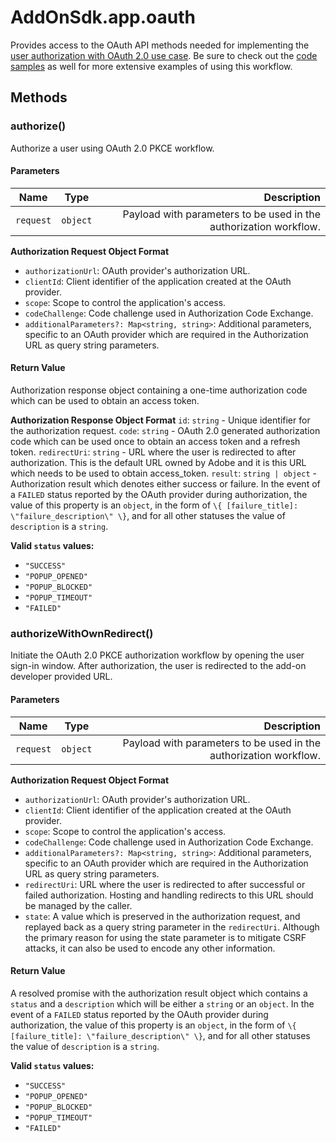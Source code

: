 # AddOnSdk.app.oauth
Provides access to the OAuth API methods needed for implementing the [user authorization with OAuth 2.0 use case](../../guides/develop/#authenticating-with-oauth-20). Be sure to check out the [code samples](../../samples.md) as well for more extensive examples of using this workflow.

## Methods

### authorize()
Authorize a user using OAuth 2.0 PKCE workflow.

#### Parameters
| Name          | Type         | Description   |
| ------------- | -------------| -----------:  |
| `request`     | `object`       | Payload with parameters to be used in the authorization workflow. |

**Authorization Request Object Format**
- `authorizationUrl`: OAuth provider's authorization URL.
- `clientId`: Client identifier of the application created at the OAuth provider.
- `scope`: Scope to control the application's access.
- `codeChallenge`: Code challenge used in Authorization Code Exchange.
- `additionalParameters?: Map<string, string>`: Additional parameters, specific to an OAuth provider which are required in the Authorization URL as query string parameters.


#### Return Value
Authorization response object containing a one-time authorization code which can be used to obtain an access token.

**Authorization Response Object Format**
`id`: `string` - Unique identifier for the authorization request.
`code`: `string` - OAuth 2.0 generated authorization code which can be used once to obtain an access token and a refresh token.
`redirectUri`: `string` - URL where the user is redirected to after authorization. This is the default URL owned by Adobe and it is this URL which needs to be used to obtain access_token.
`result`: `string | object` - Authorization result which denotes either success or failure. In the event of a `FAILED` status reported by the OAuth provider during authorization, the value of this property is an `object`, in the form of `\{ [failure_title]: \"failure_description\" \}`, and for all other statuses the value of `description` is a `string`.

**Valid `status` values:** 
- `"SUCCESS"`
- `"POPUP_OPENED"`
- `"POPUP_BLOCKED"`
- `"POPUP_TIMEOUT"`
- `"FAILED"`


### authorizeWithOwnRedirect()
<!-- authorizeWithOwnRedirect: app.oauth.authorizeWithOwnRedirect.bind(app.oauth) -->
Initiate the OAuth 2.0 PKCE authorization workflow by opening the user sign-in window. After authorization, the user is redirected to the add-on developer provided URL.     

#### Parameters
| Name          | Type         | Description   |
| ------------- | -------------| -----------:  |
| `request`     | `object`     | Payload with parameters to be used in the authorization workflow. |

**Authorization Request Object Format**
- `authorizationUrl`: OAuth provider's authorization URL.
- `clientId`: Client identifier of the application created at the OAuth provider.
- `scope`: Scope to control the application's access.
- `codeChallenge`: Code challenge used in Authorization Code Exchange.
- `additionalParameters?: Map<string, string>`: Additional parameters, specific to an OAuth provider which are required in the Authorization URL as query string parameters.
- `redirectUri`: URL where the user is redirected to after successful or failed authorization. Hosting and handling redirects to this URL should be managed by the caller.
- `state`:  A value which is preserved in the authorization request, and replayed back as a query string parameter in the `redirectUri`. Although the primary reason for using the state parameter is to mitigate CSRF attacks, it can also be used to encode any other information.

#### Return Value
A resolved promise with the authorization result object which contains a `status` and a `description` which will be either a `string` or an `object`. In the event of a `FAILED` status reported by the OAuth provider during authorization, the value of this property is an `object`, in the form of `\{ [failure_title]: \"failure_description\" \}`, and for all other statuses the value of `description` is a `string`.

**Valid `status` values:** 
- `"SUCCESS"`
- `"POPUP_OPENED"`
- `"POPUP_BLOCKED"`
- `"POPUP_TIMEOUT"`
- `"FAILED"`

